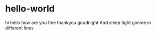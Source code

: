 # hello-world
hi hello how are you fine thankyou goodnight 
And sleep tight 
gimme in different lines 
